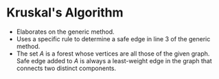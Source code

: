 # Kruskal's Algorithm
- Elaborates on the generic method.
- Uses a specific rule to determine a safe edge in line 3 of the generic method.
- The set *A* is a forest whose vertices are all those of the given graph. Safe edge added to *A* is always a least-weight edge in the graph that connects two distinct components.